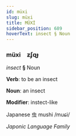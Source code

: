 ```yaml
---
id: müxi
slug: müxi
title: MÜXİ
sidebar_position: 689
hoverText: insect § Noun
---
```


### müxi&emsp;<span kind="abugida">ƶʄɋɟ</span>

*insect* **§** Noun

**Verb**: to be an insect

**Noun**: an insect

**Modifier**: instect-like

Japanese 虫 mushi /muɕi/

*Japonic Language Family*